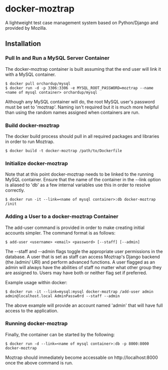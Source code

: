 # docker-moztrap

A lightweight test case management system based on Python/Django and provided by Mozilla.


## Installation


### Pull In and Run a MySQL Server Container

The docker-moztrap container is built assuming that the end user will link it with a MySQL container.  

``` shell
$ docker pull orchardup/mysql
$ docker run -d -p 3306:3306 -e MYSQL_ROOT_PASSWORD=moztrap --name <name of mysql container> orchardup/mysql
```

Although any MySQL container will do, the root MySQL user's password must be set to 'moztrap'. Naming isn't required but it is much more helpful than using the random names assigned when containers are run.


### Build docker-moztrap

The docker build process should pull in all required packages and libraries in order to run Moztrap.

```shell
$ docker build -t docker-moztrap /path/to/Dockerfile
```

### Initialize docker-moztrap

Note that at this point docker-moztrap needs to be linked to the running MySQL container. Ensure that the name of the container in the --link option is aliased to 'db' as a few internal variables use this in order to resolve correctly.

``` shell
$ docker run -it --link=<name of mysql container>:db docker-moztrap /init
```

### Adding a User to a docker-moztrap Container

The add-user command is provided in order to make creating initial accounts simpler.  The command format is as follows:

```shell
$ add-user <username> <email> <password> [--staff] [--admin]
```

The --staff and --admin flags toggle the appropriate user permissions in the database.  A user that is set as staff can access Moztrap's Django backend (the /admin/ URI) and perform advanced functions.  A user flagged as an admin will always have the abilities of staff no matter what other group they are assigned to.  Users may have both or neither flag set if preferred.

Example usage within docker:

``` shell
$ docker run -it --link=mysql:mysql docker-moztrap /add-user admin admin@localhost.local AdminPassw0rd --staff --admin
```
The above example will provide an account named 'admin' that will have full access to the application.


### Running docker-moztrap

Finally, the container can be started by the following:

``` shell
$ docker run -d --link=<name of mysql container>:db -p 8000:8000 docker-moztrap
```

Moztrap should immediately become accessable on http://localhost:8000 once the above command is run.

